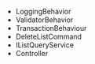 * LoggingBehavior
* ValidatorBehavior
* TransactionBehaviour
* DeleteListCommand
* IListQueryService
* Controller